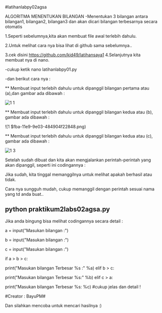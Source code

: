 #latihanlabpy02agsa

ALGORITMA MENENTUKAN BILANGAN
-Menentukan 3 bilangan antara bilangan1, bilangan2, bilangan3 dan akan 
dicari bilangan terbesarnya secara otomatis

1.Seperti sebelumnya,kita akan membuat file awal terlebih dahulu.

2.Untuk melihat cara nya bisa lihat di github sama sebelumnya..

3.cek disini https://github.com/kid49/latihansaya1
4.Selanjutnya kita membuat nya di nano.

-cukup ketik nano latihanlabpy01.py

-dan berikut cara nya :

** Membuat input terlebih dahulu untuk dipanggil bilangan pertama atau 
(a),dan gambar ada dibawah :

![1 
1](https://user-images.githubusercontent.com/46734315/52707515-77181400-2fba-11e9-9ebf-c7814a5b1c98.png)


** Membuat input terlebih dahulu untuk dipanggil bilangan kedua atau 
(b), gambar ada dibawah :


![1
$fba-11e9-9e03-484904f22848.png)


** Membuat input terlebih dahulu untuk dipanggil bilangan kedua atau 
(c), gambar ada dibawah :


![1 
3](https://user-images.githubusercontent.com/46734315/52707652-bf373680-2fba-11e9-9357-0750817b6d54.png)


Setelah sudah dibuat dan kita akan mengjalankan perintah-perintah yang 
akan dipanggil, seperti ini codingannya :

Jika sudah, kita tinggal memanggilnya untuk melihat apakah berhasil atau 
tidak.

Cara nya sungguh mudah, cukup memanggil dengan perintah sesuai nama yang 
td anda buat..

## python praktikum2labs02agsa.py ###
Jika anda bingung bisa melihat codingannya secara detail :

a = input("Masukan bilangan :")

b = input("Masukan bilangan :")

c = input("Masukan bilangan :")

if a > b > c:

print("Masukan bilangan Terbesar %s :" %a)
elif b > c:

print("Masukan bilangan Terbesar %s:" %b)
elif c > a:

print("Masukan bilangan Terbesar %s: %c)
#cukup jelas dan detail !

#Creator : BayuPM#

Dan silahkan mencoba untuk mencari hasilnya :)
